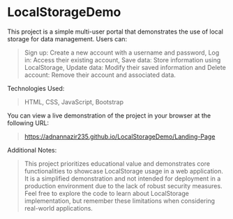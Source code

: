 # LocalStorageDemo
This project is a simple multi-user portal that demonstrates the use of local storage for data management. Users can:

> Sign up: Create a new account with a username and password,
Log in: Access their existing account,
Save data: Store information using LocalStorage,
Update data: Modify their saved information and Delete account: Remove their account and associated data.

Technologies Used:

> HTML, CSS, JavaScript, Bootstrap

You can view a live demonstration of the project in your browser at the following URL:

> https://adnannazir235.github.io/LocalStorageDemo/Landing-Page

Additional Notes:

> This project prioritizes educational value and demonstrates core functionalities to showcase LocalStorage usage in a web application.
It is a simplified demonstration and not intended for deployment in a production environment due to the lack of robust security measures.
Feel free to explore the code to learn about LocalStorage implementation, but remember these limitations when considering real-world applications.

